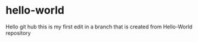 # hello-world

Hello git hub
this is my first edit in a branch that is created from Hello-World repository
